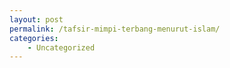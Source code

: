 ```yaml
---
layout: post
permalink: /tafsir-mimpi-terbang-menurut-islam/
categories:
    - Uncategorized
---
```


